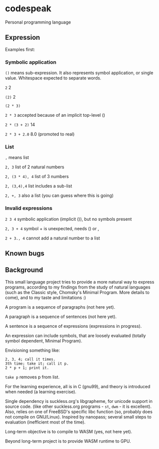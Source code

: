 # codespeak
Personal programming language

## Expression

Examples first:

### Symbolic application

`()` means sub-expression.
It also represents symbol application, or single value.
Whitespace expected to separate words.

`2` 2

`(2)` 2

`(2 * 3)`

`2 * 3` accepted because of an implicit top-level ()

`2 * (3 + 2)` 14

`2 * 3 + 2.0` 8.0 (promoted to real) 

### List

`,` means list

`2, 3` list of 2 natural numbers

`2, (3 * 4), 4` list of 3 numbers

`2, (3,4),4` list includes a sub-list

`2, +, 3` also a list (you can guess where this is going)

### Invalid expressions

`2 3 4` symbolic application (implicit ()), but no symbols present

`2, 3 + 4` symbol + is unexpected, needs () or ,

`2 + 3., 4` cannot add a natural number to a list

## Known bugs


## Background

This small language project tries to provide a more natural way to express programs, 
according to my findings from the study of natural languages 
(such as the Classic style, Chomsky's Minimal Program. More details to come),
and to my taste and limitations :)

A program is a sequence of paragraphs (not here yet).

A paragraph is a sequence of sentences (not here yet).

A sentence is a sequence of expressions (expressions in progress).

An expression can include symbols, that are loosely evaluated (totally symbol dependent, Minimal Program).

Envisioning something like:

```
2, 3, 4; call it times. 
3th time; take it; call it p. 
2 * p + 1; print it.
```

`take p` removes p from list.

For the learning experience, all is in C (gnu99), and theory is introduced when needed (a learning exercise).

Single dependency is suckless.org's libgrapheme, for unicode support in source code.
(like other suckless.org programs - `st`, `dwm` - it is excellent).
Also, relies on one of FreeBSD's specific libc function (so, probably does not compile on GNU/Linux).
Inspired by nanopass; several small steps to evaluation (inefficient most of the time).

Long-term objective is to compile to WASM (yes, not here yet).

Beyond long-term project is to provide WASM runtime to GPU.


